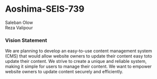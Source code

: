 # Aoshima-SEIS-739
Saleban Olow <br>
Reza Valipour

### Vision Statement

We are planning to develop an easy-to-use content management system (CMS) that would allow website owners to update their content easy toto update their content. We strive to create a unique and reliable system, making it simple for users to manage their content. We want to empower website owners to update content securely and efficiently. 
